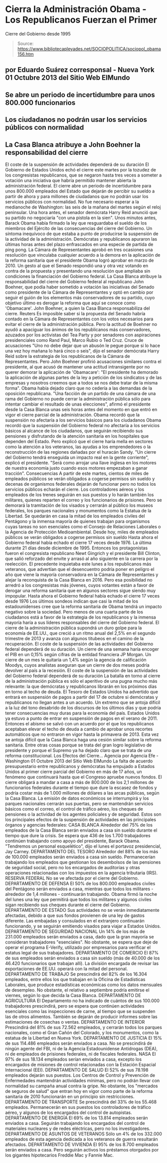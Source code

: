 # Cierra la Administración Obama - Los Republicanos Fuerzan el Primer 
Cierre del Gobierno desde 1995

> Source: https://www.bibliotecapleyades.net/SOCIOPOLITICA/sociopol_obama156.htm

por Eduardo Suárez
corresponsal - Nueva York
01 Octubre 2013
del Sitio Web
ElMundo
-
Se abre un periodo de
incertidumbre para unos 800.000 funcionarios
-
Los ciudadanos no podrán usar
los servicios públicos con normalidad
-
La Casa Blanca atribuye a John
Boehner la responsabilidad del cierre
-
El coste de la suspensión de
actividades dependerá de su duración
El Gobierno de Estados Unidos echó el cierre
este martes por la tozudez de los congresistas republicanos, que se negaron
hasta tres veces a someter a votación una iniciativa que habría permitido
mantener abierta la administración federal.
El cierre abre un periodo de incertidumbre para
unos 800.000 empleados del Estado que dejarán de percibir su sueldo a partir
de ahora y para millones de ciudadanos que no podrán usar los servicios
públicos con normalidad.
No fue necesario esperar a la medianoche de Washington: las seis de la
mañana del martes según el reloj peninsular. Una hora antes, el senador
demócrata Harry Reid anunció que su partido no negociaría "con una pistola
en la sien".
Unos minutos antes,
Barack Obama había firmado
la ley que resguardaba el sueldo de los miembros del Ejército de las
consecuencias del cierre del Gobierno. Un síntoma inequívoco de que estaba a
punto de producirse la suspensión de la actividad de la administración.
Demócratas y republicanos apuraron las últimas horas antes del plazo
enfrascados en una especie de partida de ping pong.
La Cámara de Representantes aprobó en tres
ocasiones una resolución que vinculaba cualquier acuerdo a la demora en la
aplicación de la reforma sanitaria que el presidente Obama logró aprobar en
marzo de 2010.
Un gesto al que el Senado respondió una y otra
vez votando en contra de la propuesta y presentando una resolución que
ampliaba sin condiciones la financiación del Gobierno federal.
La Casa Blanca atribuye la responsabilidad del cierre del Gobierno federal
al republicano John Boehner, que podía haber sometido a votación las
iniciativas del Senado como presidente de la Cámara de Representantes y optó
en cambio por seguir el guión de los elementos más conservadores de su
partido, cuyo objetivo último es derogar la reforma que aquí se conoce como
'Obamacare'.
John Boehner, a quien la Casa
Blanca responsabiliza del cierre.
Reuters
Es imposible saber si la propuesta del Senado habría contado en la Cámara de
Representantes con los votos necesarios para evitar el cierre de la
administración pública.
Pero la actitud de Boehner no ayudó a apaciguar
los ánimos de los republicanos más conservadores, azuzados por los
activistas del Tea Party y por senadores con aspiraciones presidenciales
como Rand Paul, Marco Rubio o Ted Cruz.
Cruce de acusaciones
"Uno no debe dejar que un abusón le pegue
porque si lo hace una vez hoy mañana lo hará cinco o seis", dijo el
senador demócrata Harry Reid sobre la estrategia de los republicanos de
la Cámara de Representantes.
Pero John Boehner profirió acusaciones similares
contra el presidente, al que acusó de mantener una actitud intransigente por
no querer demorar la aplicación de 'Obamacare':
"El presidente ha demorado la aplicación de
algunas partes de la ley a petición de los sindicatos y de las empresas
y nosotros creemos que a todos se nos debe tratar de la misma forma".
Obama había dejado claro que no cedería a las
demandas de la oposición republicana.
"Una facción de un partido de una cámara de
una rama del Gobierno no puede cerrar la administración pública sólo
para intentar cambiar el resultado de unas elecciones", afirmó el
presidente desde la Casa Blanca unas seis horas antes del momento en que
entró en vigor el cierre parcial de la administración.
Obama recordó que la suspensión no afectaría a
los servicios básicos para los ciudadanos
Obama recordó que la suspensión del Gobierno federal no afectaría a los
servicios básicos al alcance de los ciudadanos, que seguirán recibiendo sus
pensiones y disfrutando de la atención sanitaria en los hospitales que
dependen del Estado.
Pero explicó que el cierre haría mella en
sectores como la atención a los veteranos, las ayudas a los emprendedores o
la reconstrucción de las regiones dañadas por el huracán Sandy.
"Un cierre del Gobierno tendrá enseguida un
impacto real en la gente corriente", explicó el presidente. "Será como
arrojar una llave inglesa en los motores de nuestra economía justo
cuando esos motores empezaban a ganar tracción".
Consecuencias
A partir de este martes, cientos de miles de empleados públicos se verán
obligados a cogerse permisos sin sueldo y
decenas de organismos federales dejarán de funcionar
pero no todos los servicios públicos echarán el cierre.
Los controladores aéreos y los empleados de los trenes seguirán en sus
puestos y lo harán también los militares, quienes reparten el correo y los
funcionarios de prisiones.
Pero se demorará la tramitación de los visados y
cerrarán al público los museos federales, los parques nacionales y
monumentos como la Estatua de la Libertad. Se quedarán en casa la mitad de
los empleados civiles del Pentágono y la inmensa mayoría de quienes trabajan
para organismos cuyas tareas no son esenciales como el Consejo de Relaciones
Laborales o la Agencia de Protección Medioambiental.
Desde hoy, miles de empleados públicos se verán obligados a cogerse permisos
sin sueldo
Hasta ahora el Gobierno federal había echado el cierre 17 veces desde 1976.
La última durante 21 días desde diciembre de 1995. Entonces los
protagonistas fueron el congresista republicano Newt Gingrich y el
presidente Bill Clinton, que salió reforzado del envite y arrasó al año
siguiente en la carrera por la reelección.
El precedente inquietaba este lunes a los republicanos más veteranos, que
advertían que el desencuentro podría poner en peligro el año que viene la
mayoría conservadora en la Cámara de Representantes y alejar la reconquista
de la Casa Blanca en 2016. Pero esa posibilidad no arredró a los
congresistas más jóvenes, cuyos votantes están a favor de derogar una
reforma sanitaria que en algunos sectores sigue siendo muy impopular.
Hasta ahora el Gobierno federal había echado el cierre 17 veces desde 1976
Los últimos sondeos indican que casi la mitad de los estadounidenses cree
que la reforma sanitaria de Obama tendrá un impacto negativo sobre la
sociedad. Pero menos de una cuarta parte de los ciudadanos está a favor de
la estrategia de los republicanos y la inmensa mayoría haría a sus líderes
responsables del cierre del Gobierno federal.
El cierre de la administración pública supondrá un duro golpe para la
economía de EE.UU., que creció a un ritmo anual del 2,5% en el segundo
trimestre de 2013 y avanza con algunos titubeos en el camino de la
recuperación.
El coste de la suspensión de las actividades del Gobierno
federal dependerá de su duración. Un cierre de una semana haría encoger el
PIB en un 0,15% según cifras de la entidad financiera JP Morgan. Un cierre
de un mes le quitaría un 1,4% según la agencia de calificación Moodys,
cuyos analistas aseguran que un cierre de dos meses podría devolver al país
a la recesión.
El coste de la suspensión de las actividades del Gobierno federal dependerá
de su duración
La batalla en torno al cierre de la administración pública es sólo el
aperitivo de una pugna mucho más relevante: la que demócratas y republicanos
librarán en los próximos días en torno al techo de deuda.
El Tesoro de
Estados Unidos ha advertido que entrará en suspensión de pagos a partir del
17 de octubre si demócratas y republicanos no llegan antes a un acuerdo. Un
extremo que se antoja difícil a la luz del tono desabrido de los discursos
de los últimos días y que podría tener consecuencias muy duras para la
economía del país.
Estados Unidos ya estuvo a punto de entrar en suspensión de pagos en el
verano de 2011.
Entonces el abismo se salvó con un acuerdo por el que los
republicanos aceptaban elevar el techo de deuda a cambio de aprobar unos
recortes automáticos que no entraron en vigor hasta la primavera de 2013.
Esta vez se antoja difícil que la Casa Blanca haga una cesión similar sobre
la reforma sanitaria.
Entre otras cosas porque se trata del gran logro
legislativo de presidente y porque el Supremo ya ha dejado claro que se
trata de una reforma constitucional.
Los Efectos del Cierre...
Agencia por Agencia
Efe - Washington
01 Octubre 2013
del Sitio Web
ElMundo
La falta de acuerdo presupuestario entre
republicanos y demócratas ha empujado a Estados Unidos al primer cierre
parcial del Gobierno en más de 17 años, un fenómeno que continuará hasta que
el Congreso apruebe nuevos fondos.
El cierre obligará a mandar a casa a más de 800.000 de los 2,1 millones de
funcionarios federales durante el tiempo que dure la escasez de fondos y
podría costar más de 1.000 millones de dólares a las arcas públicas, según
la Casa Blanca.
La emisión de datos económicos se interrumpirá y los parques nacionales
cerrarán sus puertas, pero se mantendrán servicios básicos como el correo,
el control de tráfico aéreo, los cheques de pensiones o la actividad de los
agentes policiales y de seguridad.
Estos son los principales efectos de la suspensión de actividades en las
principales órganos y agencias federales:
CASA BLANCA
Alrededor del 75% de los empleados de la Casa Blanca serán enviados a
casa sin sueldo durante el tiempo que dure la crisis. Se espera que 436
de los 1.700 trabajadores continúen trabajando como apoyo del presidente,
Barack Obama.
"Tendremos un personal esquelético", dijo el lunes el
portavoz presidencial, Jay Carney.
DEPARTAMENTO DEL TESORO
Alrededor del 88% de los más de
100.000 empleados serán enviados a casa sin sueldo.
Permanecerían
trabajando los empleados que gestionan los desembolsos de las pensiones
de seguridad social, pero no los encargados de auditorías y otras
operaciones relacionadas con los impuestos en la agencia tributaria
(IRS).
RESERVA FEDERAL
No se ve afectada por el cierre del
Gobierno.
DEPARTAMENTO DE DEFENSA
El 50% de los 800.000 empleados civiles del Pentágono serán enviados a
casa, mientras que todos los militares - alrededor de 1,4 millones -
continuarán trabajando.
Obama firmó la noche del lunes una ley que
permitirá que todos los militares y algunos civiles sigan recibiendo sus
cheques durante el cierre del Gobierno.
DEPARTAMENTO DE ESTADO
Sus actividades no se verán
inmediatamente afectadas, debido a que sus fondos provienen de una ley
de gastos diferente. Las embajadas y consulados en el extranjero
continuarán funcionando, y se seguirán emitiendo visados para viajar a
Estados Unidos.
DEPARTAMENTO DE SEGURIDAD NACIONAL
Un 14% de los más de 231.000
empleados serán enviados a casa, dado que la gran mayoría se consideran
trabajadores "esenciales". No obstante, se espera que deje de operar el
programa E-Verify, utilizado por empresarios para verificar el estatus
legal de sus trabajadores.
DEPARTAMENTO DE COMERCIO
El 87% de sus empleados serán
enviados a casa sin sueldo (más de 40.000 de los 46.420 funcionarios que
trabajan allí). La división encargada de revisar las exportaciones de
EE.UU. operará con la mitad del personal.
DEPARTAMENTO DE TRABAJO
Se prescindirá del 82% de los 16.304
empleados, entre ellos los que trabajan en la Oficina de Estadísticas
Laborales, que produce estadísticas económicas como los datos mensuales
de desempleo.
No obstante, el relativo a septiembre podría emitirse el
viernes, según lo que decida la Casa Blanca.
DEPARTAMENTO DE AGRICULTURA
El Departamento no ha indicado de
cuántos de sus 100.000 trabajadores prescindirá, pero se espera que
continúen actividades esenciales como las inspecciones de carne, al
tiempo que se suspenden las de otros alimentos.
También se dejarán de
producir informes sobre las estimaciones de cosechas o ventas.
DEPARTAMENTO DE INTERIOR
Prescindirá del 81% de sus 72.562
empleados, y cerrarán todos los parques nacionales, como el Gran Cañón
del Colorado, y los monumentos, como la estatua de la Libertad en Nueva
York.
DEPARTAMENTO DE JUSTICIA
El 15% de sus 114.486 empleados serán
enviados a casa.
No se prescindirá de ningún agente del FBI, ni de la
Agencia Estadounidense Antidrogas (DEA), ni de empleados de prisiones
federales, ni de fiscales federales.
NASA
El 97% de sus 18.134 empleados serían enviados a casa, excepto los
encargados de misiones de control relacionadas con la Estación Espacial
Internacional (EEI).
DEPARTAMENTO DE SALUD
El 52% de sus 78.198 empleados
dejarán sus puestos.
Los Centros de Control y Prevención de Enfermedades
mantendrán actividades mínimas, pero no podrán llevar con normalidad su
campaña anual contra la gripe. No obstante, los "mercados de seguros de
salud" que entran hoy en vigor como parte de la reforma sanitaria de
2010 funcionarán en un principio sin restricciones.
DEPARTAMENTO DE TRANSPORTE
Se prescindirá del 33% de los 55.468
empleados. Permanecerán en sus puestos los controladores de tráfico
aéreo, y algunos de los encargados del control de autopistas.
DEPARTAMENTO DE ENERGÍA
El 69% de los 13.814 empleados serán
enviados a casa. Seguirán trabajando los encargados del control de
materiales nucleares y de redes eléctricas, pero no los investigadores.
DEPARTAMENTO DE ASUNTOS DE VETERANOS
Sólo un 4% de los 332.000 empleados
de esta agencia dedicada a los veteranos de guerra resultarán afectados.
DEPARTAMENTO DE VIVIENDA
El 95% de los 8.700 empleados serán
enviados a casa. Pero seguirán activos los préstamos otorgados por los
gigantes hipotecarios Freddie Mac y Fannie Mac.
